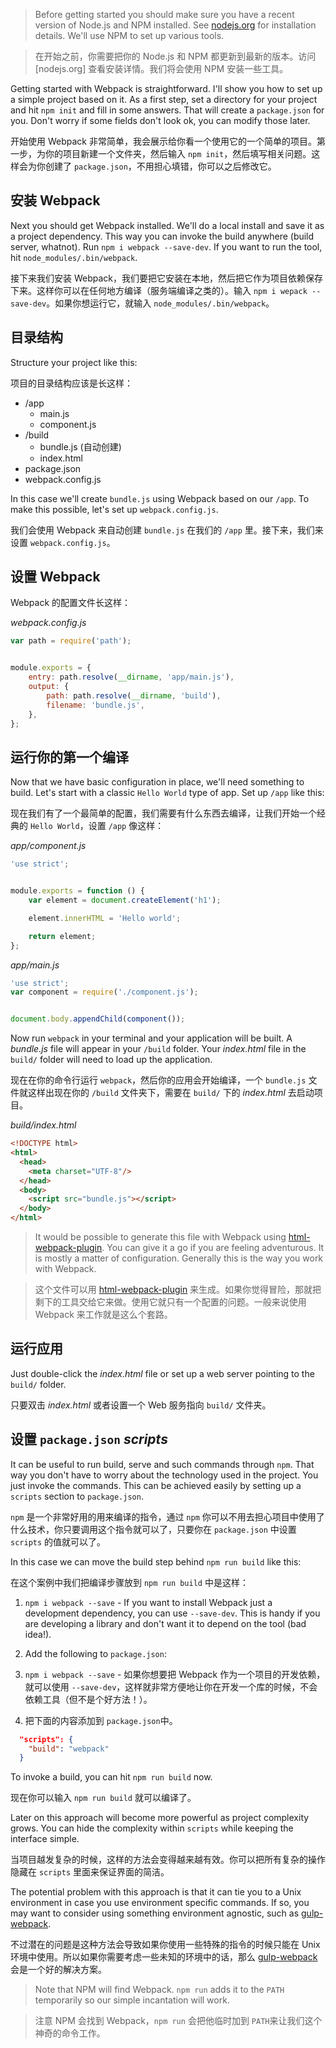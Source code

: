 > Before getting started you should make sure you have a recent version of Node.js and NPM installed. See [nodejs.org](http://nodejs.org/) for installation details. We'll use NPM to set up various tools.

> 在开始之前，你需要把你的 Node.js 和 NPM 都更新到最新的版本。访问 [nodejs.org] 查看安装详情。我们将会使用 NPM 安装一些工具。

Getting started with Webpack is straightforward. I'll show you how to set up a simple project based on it. As a first step, set a directory for your project and hit `npm init` and fill in some answers. That will create a `package.json` for you. Don't worry if some fields don't look ok, you can modify those later.

开始使用 Webpack 非常简单，我会展示给你看一个使用它的一个简单的项目。第一步，为你的项目新建一个文件夹，然后输入 `npm init`，然后填写相关问题。这样会为你创建了 `package.json`，不用担心填错，你可以之后修改它。

## 安装 Webpack

Next you should get Webpack installed. We'll do a local install and save it as a project dependency. This way you can invoke the build anywhere (build server, whatnot). Run `npm i webpack --save-dev`. If you want to run the tool, hit `node_modules/.bin/webpack`.

接下来我们安装 Webpack，我们要把它安装在本地，然后把它作为项目依赖保存下来。这样你可以在任何地方编译（服务端编译之类的）。输入 `npm i wepack --save-dev`。如果你想运行它，就输入 `node_modules/.bin/webpack`。

## 目录结构

Structure your project like this:

项目的目录结构应该是长这样：

- /app
  - main.js
  - component.js
- /build
  - bundle.js (自动创建)
  - index.html
- package.json
- webpack.config.js

In this case we'll create `bundle.js` using Webpack based on our `/app`. To make this possible, let's set up `webpack.config.js`.

我们会使用 Webpack 来自动创建 `bundle.js` 在我们的 `/app` 里。接下来，我们来设置 `webpack.config.js`。

## 设置 Webpack

Webpack 的配置文件长这样：

*webpack.config.js*

```javascript
var path = require('path');


module.exports = {
    entry: path.resolve(__dirname, 'app/main.js'),
    output: {
        path: path.resolve(__dirname, 'build'),
        filename: 'bundle.js',
    },
};
```

## 运行你的第一个编译

Now that we have basic configuration in place, we'll need something to build. Let's start with a classic `Hello World` type of app. Set up `/app` like this:

现在我们有了一个最简单的配置，我们需要有什么东西去编译，让我们开始一个经典的 `Hello World`，设置 `/app` 像这样：

*app/component.js*

```javascript
'use strict';


module.exports = function () {
    var element = document.createElement('h1');

    element.innerHTML = 'Hello world';

    return element;
};
```

*app/main.js*

```javascript
'use strict';
var component = require('./component.js');


document.body.appendChild(component());

```

Now run `webpack` in your terminal and your application will be built. A *bundle.js* file will appear in your `/build` folder. Your *index.html* file in the `build/` folder will need to load up the application.

现在在你的命令行运行 `webpack`，然后你的应用会开始编译，一个 `bundle.js` 文件就这样出现在你的 `/build` 文件夹下，需要在 `build/` 下的 *index.html* 去启动项目。

*build/index.html*

```html
<!DOCTYPE html>
<html>
  <head>
    <meta charset="UTF-8"/>
  </head>
  <body>
    <script src="bundle.js"></script>
  </body>
</html>
```

> It would be possible to generate this file with Webpack using [html-webpack-plugin](https://www.npmjs.com/package/html-webpack-plugin). You can give it a go if you are feeling adventurous. It is mostly a matter of configuration. Generally this is the way you work with Webpack.

> 这个文件可以用 [html-webpack-plugin](https://www.npmjs.com/package/html-webpack-plugin) 来生成。如果你觉得冒险，那就把剩下的工具交给它来做。使用它就只有一个配置的问题。一般来说使用 Webpack 来工作就是这么个套路。

## 运行应用

Just double-click the *index.html* file or set up a web server pointing to the `build/` folder.

只要双击 *index.html* 或者设置一个 Web 服务指向 `build/` 文件夹。

## 设置 `package.json` *scripts*

It can be useful to run build, serve and such commands through `npm`. That way you don't have to worry about the technology used in the project. You just invoke the commands. This can be achieved easily by setting up a `scripts` section to `package.json`.

`npm` 是一个非常好用的用来编译的指令，通过 `npm` 你可以不用去担心项目中使用了什么技术，你只要调用这个指令就可以了，只要你在 `package.json` 中设置 `scripts` 的值就可以了。

In this case we can move the build step behind `npm run build` like this:

在这个案例中我们把编译步骤放到 `npm run build` 中是这样：

1. `npm i webpack --save` - If you want to install Webpack just a development dependency, you can use `--save-dev`. This is handy if you are developing a library and don't want it to depend on the tool (bad idea!).
2. Add the following to `package.json`:


1. `npm i webpack --save` - 如果你想要把 Webpack 作为一个项目的开发依赖，就可以使用 `--save-dev`，这样就非常方便地让你在开发一个库的时候，不会依赖工具（但不是个好方法！）。
2. 把下面的内容添加到 `package.json`中。

```json
  "scripts": {
    "build": "webpack"
  }
```

To invoke a build, you can hit `npm run build` now.

现在你可以输入 `npm run build` 就可以编译了。

Later on this approach will become more powerful as project complexity grows. You can hide the complexity within `scripts` while keeping the interface simple.

当项目越发复杂的时候，这样的方法会变得越来越有效。你可以把所有复杂的操作隐藏在 `scripts` 里面来保证界面的简洁。

The potential problem with this approach is that it can tie you to a Unix environment in case you use environment specific commands. If so, you may want to consider using something environment agnostic, such as [gulp-webpack](https://www.npmjs.com/package/gulp-webpack).

不过潜在的问题是这种方法会导致如果你使用一些特殊的指令的时候只能在 Unix 环境中使用。所以如果你需要考虑一些未知的环境中的话，那么 [gulp-webpack](https://www.npmjs.com/package/gulp-webpack) 会是一个好的解决方案。

> Note that NPM will find Webpack. `npm run` adds it to the `PATH` temporarily so our simple incantation will work.

> 注意 NPM 会找到 Webpack，`npm run` 会把他临时加到 `PATH`来让我们这个神奇的命令工作。